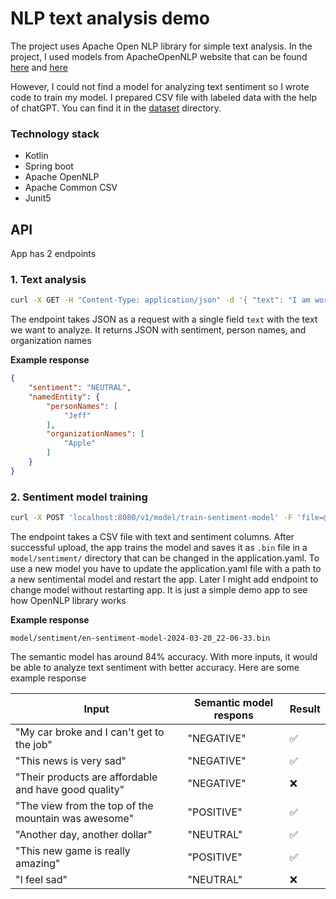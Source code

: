 # NLP text analysis demo

The project uses Apache Open NLP library for simple text analysis. 
In the project, I used models from ApacheOpenNLP website that can be found [here](https://opennlp.apache.org/models.html) and [here](https://opennlp.sourceforge.net/models-1.5/)

However, I could not find a model for analyzing text sentiment so I wrote code to train my model. I prepared CSV file with labeled data with the help of chatGPT. You can find it in the [dataset](/dataset) directory.

### Technology stack
* Kotlin
* Spring boot
* Apache OpenNLP
* Apache Common CSV
* Junit5

## API
App has 2 endpoints

### 1. Text analysis

``` bash
curl -X GET -H "Content-Type: application/json" -d '{ "text": "I am working at Apple company with my friend Jeff"}' localhost:8080/v1/analyze
```

The endpoint takes JSON as a request with a single field `text` with the text we want to analyze. It returns JSON with sentiment, person names, and organization names

**Example response**
``` json
{
    "sentiment": "NEUTRAL",
    "namedEntity": {
        "personNames": [
            "Jeff"
        ],
        "organizationNames": [
            "Apple"
        ]
    }
}
```

### 2. Sentiment model training

``` bash
curl -X POST 'localhost:8080/v1/model/train-sentiment-model' -F 'file=@"dataset/labeled-sentiment-dataset.csv"' 
```
The endpoint takes a CSV file with text and sentiment columns. After successful upload, the app trains the model and saves it as `.bin` file in a `model/sentiment/` directory that can be changed in the application.yaml. To use a new model you have to update the application.yaml file with a path to a new sentimental model and restart the app. Later I might add endpoint to change model without restarting app. It is just a simple demo app to see how OpenNLP library works

**Example response**
``` text
model/sentiment/en-sentiment-model-2024-03-20_22-06-33.bin
```



The semantic model has around 84% accuracy. With more inputs, it would be able to analyze text sentiment with better accuracy. Here are some example response

| Input                                                 | Semantic model respons | Result  |
|-------------------------------------------------------|------------------------|---------|
| "My car broke and I can't get to the job"             | "NEGATIVE"             | ✅      |
| "This news is very sad"                               | "NEGATIVE"             | ✅      |
| "Their products are affordable and have good quality" | "NEGATIVE"             | ❌      |
| "The view from the top of the mountain was awesome"   | "POSITIVE"             | ✅      |
| "Another day, another dollar"                         | "NEUTRAL"              | ✅      |
| "This new game is really amazing"                     | "POSITIVE"             | ✅      |
| "I feel sad"                                          | "NEUTRAL"              | ❌      |

